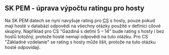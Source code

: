 ﻿---
categories: [kiwi]
layout: kiwi
---
## SK PEM - úprava výpočtu ratingu pro hosty

Na SK PEM datech se nyní navyšuje rating pro <abbr title="Cílová skupina">CS</abbr> s hosty, pouze pokud mají hosté v databázi odpovědi na všechny otázky použité v definici cílové skupiny. Například pro CS "Gazdiná s deťmi 5 – 14" bude rating s hosty i bez hostů totožný, protože hosté nemají odpovědi na tuto otázku. Pro CS "Základné vzdelanie" se rating s hosty může lišit, protože na tuto otázku hosté odpovídají.